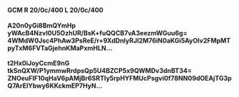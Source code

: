 #### GCM R 20/0c/400 L 20/0c/400
**A20n0yGi8BmQYmHp**<br/>**yWAcB4Nzvl0U5OzhUR/BsK+fuQQCB7vA3eezmWGuu6g=**<br/>**4WMdW0Jsc4PhAw3PsReE/r+9XdDnlyRJl2M76iN0aKGi5AyOlv2FMpMTpyTxM6FVTaGjehnKMaPxmHLN...**<br/><br/>
**t2Hx0iJoyCcmE9nG**<br/>**tkSnQXW/P1ymmwRrdpsQp5U4BZCP5x9QWMDv3dnBT34=**<br/>**ZNOeuFlF10qHaV6pAMjBr6SRTIy5rpHYFMUcPsgvi0f78NN09dOEAjTG3pQ7ArElYbwy6KKckmEP7HyN...**
